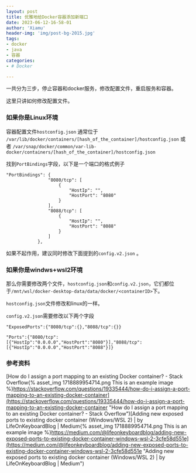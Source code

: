 ```yaml
---
layout: post
title: 优雅地给Docker容器添加新端口
date: 2023-06-12-16-58-01
author: 'Xiamu'
header-img: 'img/post-bg-2015.jpg'
tags:
- docker
- java
- 容器
categories:
- # Docker

---
```

一共分为三步，停止容器和docker服务，修改配置文件，重启服务和容器。

这里只讲如何修改配置文件。

### 如果你是Linux环境

容器配置文件`hostconfig.json` 通常位于 `/var/lib/docker/containers/[hash_of_the_container]/hostconfig.json` 或者 `/var/snap/docker/common/var-lib-docker/containers/[hash_of_the_container]/hostconfig.json`

找到`PortBindings`字段，以下是一个端口的格式例子

```hljs
"PortBindings": {
                "8080/tcp": [
                    {
                        "HostIp": "",
                        "HostPort": "8080"
                    }
                ],
                "8088/tcp": [
                    {
                        "HostIp": "",
                        "HostPort": "8088"
                    }
                ]
            },
```

如果不起作用，建议同时修改下面提到的`config.v2.json` 。

### 如果你是windws+wsl2环境

那么你需要修改两个文件，`hostconfig.json`和`config.v2.json`，它们都位于`/mnt/wsl/docker-desktop-data/data/docker/<containerID>`下。

`hostconfig.json`文件修改和linux的一样。

`config.v2.json`需要修改以下两个字段

```hljs
"ExposedPorts":{"8080/tcp":{},"8088/tcp":{}}

"Ports":{"8080/tcp":[{"HostIp":"0.0.0.0","HostPort":"8080"}],"8088/tcp":[{"HostIp":"0.0.0.0","HostPort":"8088"}]}
```

### 参考资料

[How do I assign a port mapping to an existing Docker container? - Stack Overflow{% asset_img 1718889954714.png This is an example image %}https://stackoverflow.com/questions/19335444/how-do-i-assign-a-port-mapping-to-an-existing-docker-container](https://stackoverflow.com/questions/19335444/how-do-i-assign-a-port-mapping-to-an-existing-docker-container "How do I assign a port mapping to an existing Docker container? - Stack Overflow")[Adding new exposed ports to existing docker container (Windows/WSL 2) \| by LifeOnKeyboardBlog \| Medium{% asset_img 1718889954714.png This is an example image %}https://medium.com/@lifeonkeyboardblog/adding-new-exposed-ports-to-existing-docker-container-windows-wsl-2-3cfe58d551e](https://medium.com/@lifeonkeyboardblog/adding-new-exposed-ports-to-existing-docker-container-windows-wsl-2-3cfe58d551e "Adding new exposed ports to existing docker container (Windows/WSL 2) | by LifeOnKeyboardBlog | Medium")

